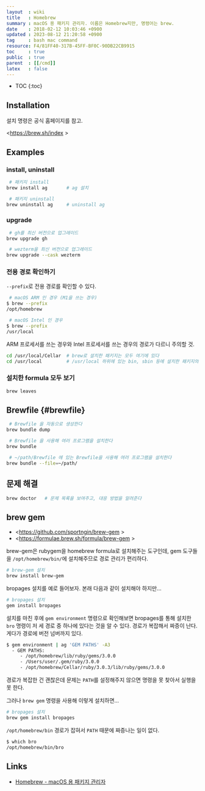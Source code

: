 ```yaml
---
layout  : wiki
title   : Homebrew
summary : macOS 용 패키지 관리자. 이름은 Homebrew지만, 명령어는 brew.
date    : 2018-02-12 10:03:46 +0900
updated : 2023-08-12 21:20:58 +0900
tag     : bash mac command
resource: F4/81FF40-317B-45FF-BF0C-90DB22CB9915
toc     : true
public  : true
parent  : [[/cmd]]
latex   : false
---
```

* TOC
{:toc}

## Installation

설치 명령은 공식 홈페이지를 참고.

<https://brew.sh/index >

## Examples

### install, uninstall
```sh
 # 패키지 install
brew install ag       # ag 설치

 # 패키지 uninstall
brew uninstall ag     # uninstall ag
```

### upgrade

```sh
 # gh를 최신 버전으로 업그레이드
brew upgrade gh

 # wezterm을 최신 버전으로 업그레이드
brew upgrade --cask wezterm
```

### 전용 경로 확인하기

`--prefix`로 전용 경로를 확인할 수 있다.

```bash
 # macOS ARM 인 경우 (M1을 쓰는 경우)
$ brew --prefix
/opt/homebrew

 # macOS Intel 인 경우
$ brew --prefix
/usr/local
```

ARM 프로세서를 쓰는 경우와 Intel 프로세서를 쓰는 경우의 경로가 다르니 주의할 것.

```sh
cd /usr/local/Cellar  # brew로 설치한 패키지는 모두 여기에 있다
cd /usr/local         # /usr/local 하위에 있는 bin, sbin 등에 설치한 패키지의 심볼릭 링크가 있다
```

### 설치한 formula 모두 보기

```sh
brew leaves
```

## Brewfile {#brewfile}

```sh
 # Brewfile 을 자동으로 생성한다
brew bundle dump

 # Brewfile 을 사용해 여러 프로그램을 설치한다
brew bundle

 # ~/path/Brewfile 에 있는 Brewfile을 사용해 여러 프로그램을 설치한다
brew bundle --file=~/path/
```

## 문제 해결
```sh
brew doctor   # 문제 목록을 보여주고, 대응 방법을 알려준다
```

## brew gem

- <https://github.com/sportngin/brew-gem >
- <https://formulae.brew.sh/formula/brew-gem >

brew-gem은 rubygem을 homebrew formula로 설치해주는 도구인데, gem 도구들을 `/opt/homebrew/bin/`에 설치해주므로 경로 관리가 편리하다.

```sh
# brew-gem 설치
brew install brew-gem
```

bropages 설치를 예로 들어보자. 본래 다음과 같이 설치해야 하지만...

```sh
# bropages 설치
gem install bropages
```

설치를 마친 후에 `gem environment` 명령으로 확인해보면 bropages를 통해 설치한 `bro` 명령이 저 세 경로 중 하나에 있다는 것을 알 수 있다.
경로가 복잡해서 짜증이 난다. 게다가 경로에 버전 넘버까지 있다.

```sh
$ gem environment | ag 'GEM PATHS' -A3
  - GEM PATHS:
     - /opt/homebrew/lib/ruby/gems/3.0.0
     - /Users/user/.gem/ruby/3.0.0
     - /opt/homebrew/Cellar/ruby/3.0.3/lib/ruby/gems/3.0.0
```

경로가 복잡한 건 괜찮은데 문제는 `PATH`를 설정해주지 않으면 명령을 못 찾아서 실행을 못 한다.

그러나 `brew gem` 명령을 사용해 이렇게 설치하면...

```sh
# bropages 설치
brew gem install bropages
```

`/opt/homebrew/bin` 경로가 잡혀서 `PATH` 때문에 짜증나는 일이 없다.

```sh
$ which bro
/opt/homebrew/bin/bro
```

## Links
* [Homebrew - macOS 용 패키지 관리자](https://brew.sh/index_ko.html)



